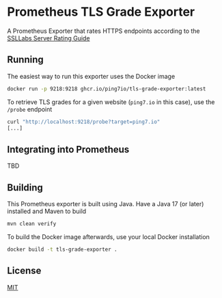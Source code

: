 
# Prometheus TLS Grade Exporter

A Prometheus Exporter that rates HTTPS endpoints according to the 
[SSLLabs Server Rating Guide](https://github.com/ssllabs/research/wiki/SSL-Server-Rating-Guide)


## Running

The easiest way to run this exporter uses the Docker image

```bash
docker run -p 9218:9218 ghcr.io/ping7io/tls-grade-exporter:latest
```

To retrieve TLS grades for a given website (`ping7.io` in this case),
use the `/probe` endpoint

```bash
curl "http://localhost:9218/probe?target=ping7.io"
[...]
```



## Integrating into Prometheus

TBD
## Building

This Prometheus exporter is built using Java. Have a Java 17 (or later) 
installed and Maven to build

```bash
mvn clean verify
```

To build the Docker image afterwards, use your local Docker installation

```bash
docker build -t tls-grade-exporter .
```
## License

[MIT](https://choosealicense.com/licenses/mit/)


